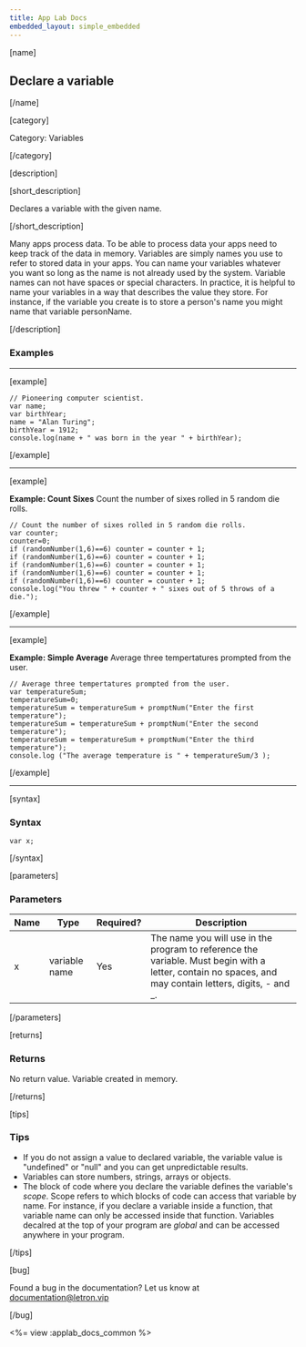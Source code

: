 ```yaml
---
title: App Lab Docs
embedded_layout: simple_embedded
---
```


[name]

## Declare a variable

[/name]

[category]

Category: Variables

[/category]

[description]

[short_description]

Declares a variable with the given name.

[/short_description]

Many apps process data. To be able to process data your apps need to keep track of the data in memory. Variables are simply names you use to refer to stored data in your apps.  You can name your variables whatever you want so long as the name is not already used by the system.  Variable names can not have spaces or special characters.  In practice, it is helpful to name your variables in a way that describes the value they store.  For instance, if the variable you create is to store a person's name you might name that variable personName.

[/description]

### Examples
____________________________________________________

[example]

```
// Pioneering computer scientist.
var name;
var birthYear;
name = "Alan Turing";
birthYear = 1912;
console.log(name + " was born in the year " + birthYear);
```

[/example]

____________________________________________________

[example]

**Example: Count Sixes** Count the number of sixes rolled in 5 random die rolls.

```
// Count the number of sixes rolled in 5 random die rolls.
var counter;
counter=0;
if (randomNumber(1,6)==6) counter = counter + 1;
if (randomNumber(1,6)==6) counter = counter + 1;
if (randomNumber(1,6)==6) counter = counter + 1;
if (randomNumber(1,6)==6) counter = counter + 1;
if (randomNumber(1,6)==6) counter = counter + 1;
console.log("You threw " + counter + " sixes out of 5 throws of a die.");
```

[/example]

____________________________________________________

[example]

**Example: Simple Average** Average three tempertatures prompted from the user.

```
// Average three tempertatures prompted from the user.
var temperatureSum;
temperatureSum=0;
temperatureSum = temperatureSum + promptNum("Enter the first temperature");
temperatureSum = temperatureSum + promptNum("Enter the second temperature");
temperatureSum = temperatureSum + promptNum("Enter the third temperature");
console.log ("The average temperature is " + temperatureSum/3 );
```

[/example]

____________________________________________________

[syntax]

### Syntax

```
var x;
```

[/syntax]

[parameters]

### Parameters

| Name  | Type | Required? | Description |
|-----------------|------|-----------|-------------|
| x | variable name | Yes | The name you will use in the program to reference the variable. Must begin with a letter, contain no spaces, and may contain letters, digits, - and _. |

[/parameters]

[returns]

### Returns
No return value. Variable created in memory.

[/returns]

[tips]

### Tips
- If you do not assign a value to declared variable, the variable value is "undefined" or "null" and you can get unpredictable results.
- Variables can store numbers, strings, arrays or objects.
- The block of code where you declare the variable defines the variable's *scope*.  Scope refers to which blocks of code can access that variable by name.  For instance, if you declare a variable inside a function, that variable name can only be accessed inside that function. Variables decalred at the top of your program are *global* and can be accessed anywhere in your program.

[/tips]

[bug]

Found a bug in the documentation? Let us know at documentation@letron.vip

[/bug]

<%= view :applab_docs_common %>
